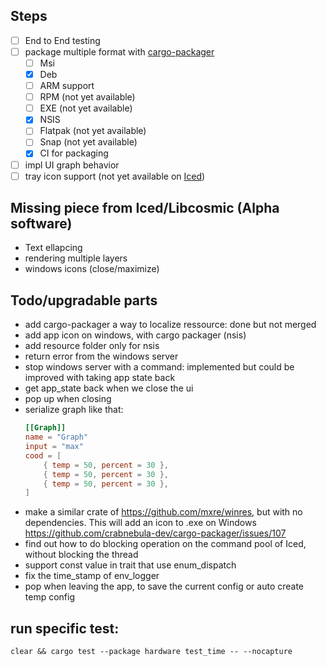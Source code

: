 ## Steps
- [ ] End to End testing
- [ ] package multiple format with [cargo-packager](https://github.com/crabnebula-dev/cargo-packager)
    - [ ] Msi
    - [x] Deb
    - [ ] ARM support
    - [ ] RPM (not yet available)
    - [ ] EXE (not yet available)
    - [x] NSIS
    - [ ] Flatpak (not yet available)
    - [ ] Snap (not yet available)
    - [x] CI for packaging
- [ ] impl UI graph behavior
- [ ] tray icon support (not yet available on [Iced](https://whimsical.com/roadmap-iced-7vhq6R35Lp3TmYH4WeYwLM))

## Missing piece from Iced/Libcosmic (Alpha software)
- Text ellapcing
- rendering multiple layers
- windows icons (close/maximize)

## Todo/upgradable parts
- add cargo-packager a way to localize ressource: done but not merged
- add app icon on windows, with cargo packager (nsis)
- add resource folder only for nsis
- return error from the windows server
- stop windows server with a command: implemented but could be improved with taking app state back
- get app_state back when we close the ui
- pop up when closing
- serialize graph like that:
    ```toml
    [[Graph]]
    name = "Graph"
    input = "max"
    cood = [ 
        { temp = 50, percent = 30 },
        { temp = 50, percent = 30 },
        { temp = 50, percent = 30 },
    ]
    ```
- make a similar crate of https://github.com/mxre/winres, but with no dependencies. This will add an icon to .exe on Windows https://github.com/crabnebula-dev/cargo-packager/issues/107
- find out how to do blocking operation on the command pool of Iced, without blocking the thread
- support const value in trait that use enum_dispatch
- fix the time_stamp of env_logger
- pop when leaving the app, to save the current config or auto create temp config

## run specific test:
```
clear && cargo test --package hardware test_time -- --nocapture
```